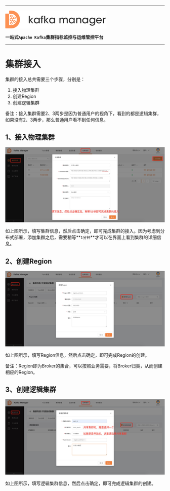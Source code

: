 
---

![kafka-manager-logo](../assets/images/common/logo_name.png)

**一站式`Apache Kafka`集群指标监控与运维管控平台**

--- 

# 集群接入

集群的接入总共需要三个步骤，分别是：
1. 接入物理集群
2. 创建Region
3. 创建逻辑集群

备注：接入集群需要2、3两步是因为普通用户的视角下，看到的都是逻辑集群，如果没有2、3两步，那么普通用户看不到任何信息。


## 1、接入物理集群

![op_add_cluster](./imgs/op_add_cluster.jpg)

如上图所示，填写集群信息，然后点击确定，即可完成集群的接入。因为考虑到分布式部署，添加集群之后，需要稍等**`1分钟`**才可以在界面上看到集群的详细信息。

## 2、创建Region

![op_add_region](./imgs/op_add_region.jpg)

如上图所示，填写Region信息，然后点击确定，即可完成Region的创建。

备注：Region即为Broker的集合，可以按照业务需要，将Broker归类，从而创建相应的Region。

## 3、创建逻辑集群

![op_add_logical_cluster](./imgs/op_add_logical_cluster.jpg)


如上图所示，填写逻辑集群信息，然后点击确定，即可完成逻辑集群的创建。